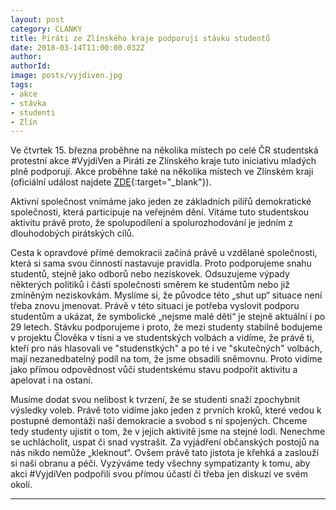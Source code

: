 ```yaml
---
layout: post
category: CLANKY
title: Piráti ze Zlínského kraje podporují stávku studentů
date: 2018-03-14T11:00:00.032Z
author:
authorId:
image: posts/vyjdiven.jpg
tags: 
- akce
- stávka
- studenti
- Zlín
---
```


Ve čtvrtek 15. března proběhne na několika místech po celé ČR studentská protestní akce #VyjdiVen a Piráti ze Zlínského kraje tuto iniciativu mladých plně podporují. Akce proběhne také na několika místech ve Zlínském kraji (oficiální událost najdete [ZDE](https://www.facebook.com/events/158080204911148){:target="_blank"}).

Aktivní společnost vnímáme jako jeden ze základních pilířů demokratické společnosti, která participuje na veřejném dění. Vítáme tuto studentskou aktivitu právě proto, že spolupodílení a spolurozhodování je jedním z dlouhodobých pirátských cílů.

Cesta k opravdové přímé demokracii začíná právě u vzdělané společnosti, která si sama svou činností nastavuje pravidla. Proto podporujeme snahu studentů, stejně jako odborů nebo neziskovek. Odsuzujeme výpady některých politiků i části společnosti směrem ke studentům nebo již zmíněným neziskovkám. Myslíme si, že původce této „shut up“ situace není třeba znovu jmenovat. Právě v této situaci je potřeba vyslovit podporu studentům a ukázat, že symbolické „nejsme malé děti“ je stejně aktuální i po 29 letech. Stávku podporujeme i proto, že mezi studenty stabilně bodujeme v projektu Člověka v tísni a ve studentských volbách a vidíme, že právě ti, kteří pro nás hlasovali ve "studenstkých" a po té i ve "skutečných" volbách,  mají nezanedbatelný podíl na tom, že jsme obsadili sněmovnu. Proto vidíme jako přímou odpovědnost vůči studentskému stavu podpořit aktivitu a apelovat i na ostaní.

Musíme dodat svou nelibost k tvrzení, že se studenti snaží zpochybnit výsledky voleb. Právě toto vidíme jako jeden z prvních kroků, které vedou k postupné demontáži naší demokracie a svobod s ní spojených. Chceme tedy studenty ujistit o tom, že v jejich aktivitě jsme na stejné lodi. Nenechme se uchlácholit, uspat či snad vystrašit. Za vyjádření občanských postojů na nás nikdo nemůže „kleknout“. Ovšem právě tato jistota je křehká a zaslouží si naši obranu a péči.
Vyzýváme tedy všechny sympatizanty k tomu, aby akci #VyjdiVen podpořili svou přímou účastí či třeba jen diskuzí ve svém okolí.

- - -
